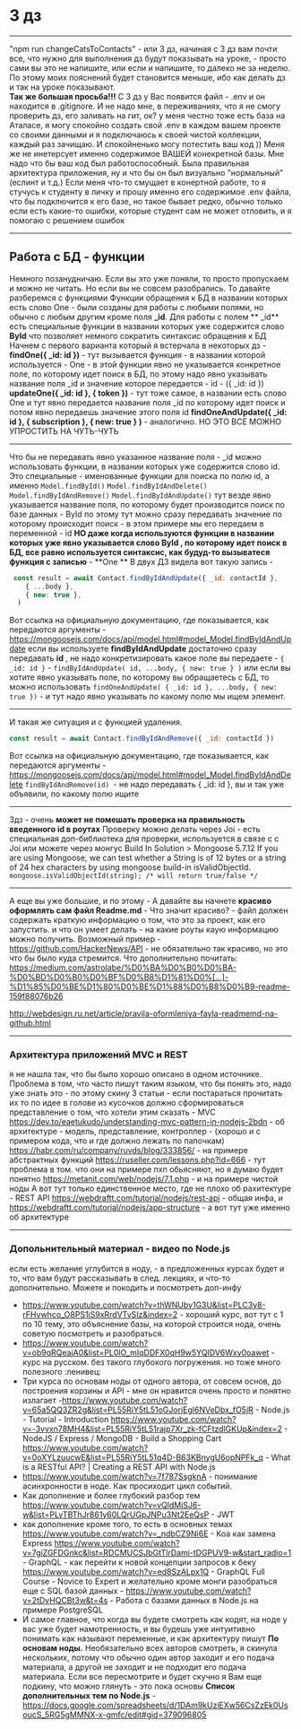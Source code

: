 # 3 дз
__________________________________________________
"npm run changeCatsToContacts" - или 3 дз,
начиная с 3 дз вам почти все, что нужно для выполнения дз будут показывать на уроке, - просто сами вы это не напишите, или если и напишите, то далеко не за неделю. По этому моих пояснений будет становится меньше, ибо как делать дз и так на уроке показывают.\
**Так же большая просьба!!!**
С 3 дз у Вас появится файл - .env и он находится в .gitignore. И не надо мне, в переживаниях, что я не смогу проверить дз, его заливать на гит, ок?
у меня честно тоже есть база на Аталасе, я могу спокойно создать свой .env в каждом вашем проекте со своими данными и я подключаюсь к своей чистой коллекции, каждый раз зачищаю. И спокойненько могу потестить ваш код ))
Меня же не инетерсует именно содержимое ВАШЕЙ конекретной базы. Мне надо что бы ваш код был работоспособный. Была правильная архитектура приложения, ну и что бы он был визуально "нормальный" (еслинт и т.д.)
Если меня что-то смущает в конертной работе, то я стучусь к студенту в личку и прошу именно его содержимое .env файла, что бы подключится к его базе, но такое бывает редко, обычно только если есть какие-то ошибки, которые студент сам не может отловить, и я помогаю с решением ошибок

__________________________________________________
## Работа с БД - функции
Немного позанудничаю.
Если вы это уже поняли, то просто пропускаем и можно не читать. Но если вы не совсем разобрались. То давайте разберемся с функциями
Функции обращения к БД в названии которых есть слово One - были созданы для работы с любыми полями, но обычно с любым другим кроме поля **_id**.
Для работы с полем ** _id** есть специальные функции в названии которых уже содержится слово **ById** что позволяет немного сократить синтаксис обращения к БД
Начнем с первого варианта который я встерчала в некоторых дз -
**findOne({ _id: id })** - тут вызывается функция - в названии которой используется - One -  в этой функции явно не указывается конкретное поле, по которому идет поиск в БД, по этому надо явно указывать название поля _id и значение которое передается - id  - ({ _id: id })
**updateOne({ _id: id }, { token })** - тут тоже самое, в названии есть слово One и тут явно передается название поля _id по которому идет поиск и потом явно передаешь значение этого поля id
**findOneAndUpdate({ _id: id },  { subscription },  { new: true } )** - аналогично.
НО ЭТО ВСЕ МОЖНО УПРОСТИТЬ НА ЧУТЬ-ЧУТЬ
_____________________________________________________________
Что бы не передавать явно указанное название поля - _id можно использовать функции, в названии которых уже содержится слово id. Это специальные - именованные функции для поиска по полю id, а именно
`Model.findById()`
`Model.findByIdAndDelete()`
`Model.findByIdAndRemove()`
`Model.findByIdAndUpdate()`
тут везде явно указывается название поля, по которому будет  производится поиск по базе данных - ById
по этому тут можно сразу передавать значение по которому происходит поиск - в этом примере мы его передаем в переменной - id
**НО даже когда используются функции в названии которых уже явно указывается слово ById , по которому идет поиск в БД, все равно используется синтаксис, как будуд-то вызыватеся функция с записью** -  **One **
В двух ДЗ видела вот такую запись  -
```javascript
 const result = await Contact.findByIdAndUpdate({ _id: contactId },
    { ...body },
    { new: true },
  )
```
 Вот ссылка на официальную документацию, где показывается, как передаются аргументы - https://mongoosejs.com/docs/api/model.html#model_Model.findByIdAndUpdate
если вы используете **findByIdAndUpdate** достаточно сразу передавать **id** , не надо конкретизировать какое поле вы передаете - `{ _id: id }` - `findByIdAndUpdate( id, ...body, { new: true } )`
или если вы хотите явно указывать поле, по которому вы обращаетесь с БД, то можно использовать `findOneAndUpdate( { _id: id }, ...body, { new: true })` - и тут надо явно указывать по какому полю мы ищем элемент.
____________________________________
И такая же ситуация и с функцией удаления.
```javascript
const result = await Contact.findByIdAndRemove({ _id: contactId })
```
 Вот ссылка на официальную документацию, где показывается, как передаются аргументы - https://mongoosejs.com/docs/api/model.html#model_Model.findByIdAndDelete
`findByIdAndRemove(id) `- не надо передавать { _id: id }, вы и так уже объявили, по какому полю ищите
_______________________________________________________________

3дз -  очень **может не помешать проверка на правильность введенного id в роутах**
Проверку можно делать через Joi - есть специальная доп-библиотека для проверки, используется в связе с с Joi
или можете через монгус
Build In Solution > Mongoose 5.7.12
If you are using Mongoose, we can test whether a String is of 12 bytes or a string of 24 hex characters by using mongoose build-in isValidObjectId.
`mongoose.isValidObjectId(string); /* will return true/false */`

__________________________________________________
А еще вы уже большие, и по этому -
А давайте вы начнете **красиво оформлять сам файл Readme.md** - Что значит красиво? - файл должен содержать краткую информацию о том, что это за проект, как его запустить. и что он умеет делать - на какие роуты каую информацию можно получить. Возможный пример - https://github.com/HackerNews/API - не обязательно так красиво, но это что бы было куда стремится.
Что дополнительно почитать:
https://medium.com/astrolabe/%D0%BA%D0%B0%D0%BA-%D0%BD%D0%B0%D0%BF%D0%B8%D1%81%D0%[…]-%D1%85%D0%BE%D1%80%D0%BE%D1%88%D0%B8%D0%B9-readme-159f88076b26

http://webdesign.ru.net/article/pravila-oformleniya-fayla-readmemd-na-github.html
_______________________________________________________________
### Архитектура приложений MVC и REST
я не нашла так, что бы было хорошо описано в одном источнике.
Проблема в том, что часто пишут таким языком, что бы понять это, надо уже знать это - по этому скину 3 статьи - если постараться прочитать их то по идее в голове из кусочков должно сформироваться представление о том, что хотели этим сказать - MVC
https://dev.to/eaetukudo/understanding-mvc-pattern-in-nodejs-2bdn - об архитектуре - модель, представление, контроллер - (хорошо и с примером кода, что и где должно лежать по папочкам)
https://habr.com/ru/company/ruvds/blog/333856/ - на примере абстрактных функций
https://ruseller.com/lessons.php?id=666 - тут проблема в том. что они на примере пхп обьясняют, но я думаю будет понятно
https://metanit.com/web/nodejs/7.1.php - и на примере чистой ноды
А вот тут только единственное место, где не плохо об рахитектуре - REST API
https://webdraftt.com/tutorial/nodejs/rest-api - общая инфа, и
https://webdraftt.com/tutorial/nodejs/app-structure - а вот тут уже именно об архитектуре

_______________________________________________________________
### Допольнительный материал - видео по Node.js 
если есть желание углубится в ноду,  - в предложенных курсах будет и то, что вам будут рассказывать в след. лекциях, и что-то дополнительно. 
 Можете и покодить и посмотреть доп-инфу 
- https://www.youtube.com/watch?v=thWNUby1G3U&list=PLC3y8-rFHvwhco_O8PS1iS9xRrdVTvSIz&index=2 - хороший курс, вот тут с 1 по 10 тему, это объяснение базы, на которой строится нода, очень советую посмотреть и разобраться. 
- https://www.youtube.com/watch?v=ob9qRQeajA0&list=PL0lO_mIqDDFX0qH9w5YQIDV6Wxy0oawet - курс на русском. без такого глубокого погружения. но тоже много полезного :ленивец:
- Три курса по основам ноды от одного автора, от совсем основ, до построения корзины и АPI - мне он нравится очень просто и понятно излагает
-https://www.youtube.com/watch?v=65a5QQ3ZR2g&list=PL55RiY5tL51oGJorjEgl6NVeDbx_fO5jR - Node.js - Tutorial - Introduction
https://www.youtube.com/watch?v=-3vvxn78MH4&list=PL55RiY5tL51rajp7Xr_zk-fCFtzdlGKUp&index=2 - NodeJS / Express / MongoDB - Build a Shopping Cart
https://www.youtube.com/watch?v=0oXYLzuucwE&list=PL55RiY5tL51q4D-B63KBnygU6opNPFk_q - What is a RESTful API? | Creating a REST API with Node.js
- https://www.youtube.com/watch?v=7f787SsgknA - понимание асинхронности в ноде. Как просиходит цикл событий. 
- Как дополнение и более глубокий разбор тем
https://www.youtube.com/watch?v=vQldMjSJ6-w&list=PLvTBThJr861y60LQrUGpJNPu3Nt2EeQsP - JWT
-  как дополнение кроме того, то есть в основных темах 
https://www.youtube.com/watch?v=_ndbCZ9Ni6E - Koa как замена Express
https://www.youtube.com/watch?v=7giZGFDGnkc&list=RDCMUCSJbGtTlrDami-tDGPUV9-w&start_radio=1 - GraphQL - как перейти к новой концепции запросов к беку
https://www.youtube.com/watch?v=ed8SzALpx1Q - GraphQL Full Course - Novice to Expert
и желательно кроме монги разобраться еще с SQL базой данных -
https://www.youtube.com/watch?v=2tDvHQCBt3w&t=4s - Работа с базами данных в Node.js на примере PostgreSQL
-  И самое  главное, что когда вы будете смотреть как кодят, на ноде у вас уже будет намотренность, и вы будешь уже интуитивно понимать как называют переменные, и как архитектуру пишут 
**По основам ноды.**
Необязательно всех авторов смотреть, я скинула нескольких, потому что обычно один автор заходит и его подача материала, а другой не заходит и не подходит его подача материала. 
Если все пересмотрите и будет скучно я Вам еще подкину, что можно глянуть - это пока основы
**Список дополнительных тем по Node.js**  -  https://docs.google.com/spreadsheets/d/1DAm9kUziEXw56CsZzEk0UsoucS_5RG5gMMNX-x-gmfc/edit#gid=379096805
